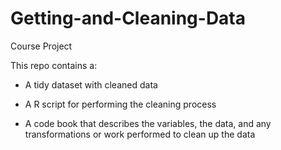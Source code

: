 # Getting-and-Cleaning-Data
Course Project

This repo contains a:

* A tidy dataset with cleaned data

* A R script for performing the cleaning process

* A code book that describes the variables, the data, and any transformations or work performed to clean up the data

